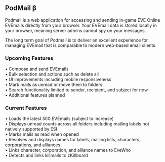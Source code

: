 ## PodMail β

Podmail is a web application for accessing and sending in-game EVE Online EVEmails directly from your browser. Your EVEmail data is stored locally in your browser, meaning server admins cannot spy on your messages.

The long term goal of Podmail is to deliver an excellent experience for managing EVEmail that is comparable to modern web-based email clients.

### Upcoming Features

• Compose and send EVEmails  
• Bulk selection and actions such as delete all  
• UI improvements including mobile responsiveness  
• Mark mails as unread or move them to folders  
• Search functionality limited to sender, recipient, and subject for now  
• Additional features planned

### Current Features

• Loads the latest 500 EVEmails (subject to increase)  
• Displays unread counts across all folders including mailing labels not natively supported by ESI  
• Marks mails as read when opened  
• Resolves and displays names for labels, mailing lists, characters, corporations, and alliances  
• Links character, corporation, and alliance names to EveWho  
• Detects and links killmails to zKillboard
